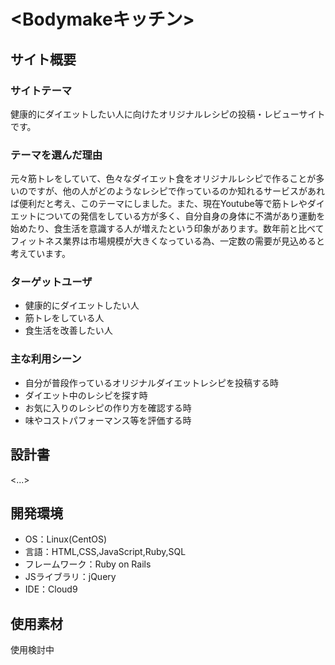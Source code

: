 # <Bodymakeキッチン>

## サイト概要
### サイトテーマ
健康的にダイエットしたい人に向けたオリジナルレシピの投稿・レビューサイトです。

### テーマを選んだ理由
元々筋トレをしていて、色々なダイエット食をオリジナルレシピで作ることが多いのですが、他の人がどのようなレシピで作っているのか知れるサービスがあれば便利だと考え、このテーマにしました。また、現在Youtube等で筋トレやダイエットについての発信をしている方が多く、自分自身の身体に不満があり運動を始めたり、食生活を意識する人が増えたという印象があります。数年前と比べてフィットネス業界は市場規模が大きくなっている為、一定数の需要が見込めると考えています。

### ターゲットユーザ
- 健康的にダイエットしたい人
- 筋トレをしている人
- 食生活を改善したい人

### 主な利用シーン
- 自分が普段作っているオリジナルダイエットレシピを投稿する時
- ダイエット中のレシピを探す時
- お気に入りのレシピの作り方を確認する時
- 味やコストパフォーマンス等を評価する時

## 設計書
<...>

## 開発環境
- OS：Linux(CentOS)
- 言語：HTML,CSS,JavaScript,Ruby,SQL
- フレームワーク：Ruby on Rails
- JSライブラリ：jQuery
- IDE：Cloud9

## 使用素材
使用検討中